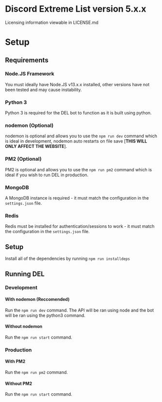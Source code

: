 # Discord Extreme List version 5.x.x

Licensing information viewable in LICENSE.md

# Setup

## Requirements

### Node.JS Framework

You must ideally have Node.JS v13.x.x installed, other versions have not been tested and may cause instability.

### Python 3

Python 3 is required for the DEL bot to function as it is built using python.

### nodemon (Optional)

nodemon is optional and allows you to use the `npm run dev` command which is ideal in development, nodemon auto restarts on file save [**THIS WILL ONLY AFFECT THE WEBSITE**].

### PM2 (Optional)

PM2 is optional and allows you to use the `npm run pm2` command which is ideal if you wish to run DEL in production.

### MongoDB

A MongoDB instance is required - it must match the configuration in the `settings.json` file.

### Redis

Redis must be installed for authentication/sessions to work - it must match the configuration in the `settings.json` file.

## Setup

Install all of the dependencies by running `npm run installdeps`

## Running DEL

### Development

#### With nodemon (Reccomended)

Run the `npm run dev` command.
The API will be ran using node and the bot will be ran using the python3 command.

#### Without nodemon

Run the `npm run start` command.

### Production

#### With PM2

Run the `npm run pm2` command.

#### Without PM2

Run the `npm run start` command.